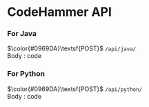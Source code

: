 # CodeHammer API

### For Java
$\color{#0969DA}\textsf{POST}$ <code>/api/java/</code><br/>
Body : code

### For Python
$\color{#0969DA}\textsf{POST}$ <code>/api/python/</code><br/>
Body : code

